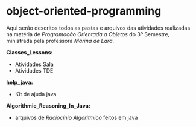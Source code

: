﻿# object-oriented-programming
Aqui serão descritos todos as pastas e arquivos das atividades realizadas na matéria de _Programação Orientada a Objetos_ do 3º Semestre, ministrada pela professora _Marina de Lara_.

**Classes_Lessons:**
- Atividades Sala
- Atividades TDE

**help_java:**
- Kit de ajuda java

**Algorithmic_Reasoning_In_Java:**
- arquivos de _Raciocínio Algoritmico_ feitos em java
